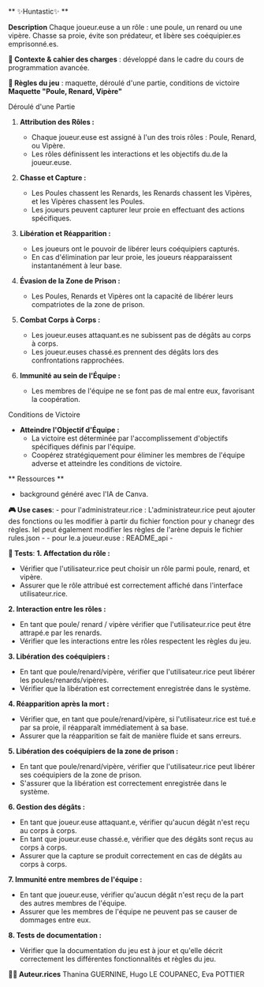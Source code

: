 ** ✨Huntastic✨ **

**Description** Chaque joueur.euse a un rôle : une poule, un renard ou une vipère. Chasse sa proie, évite son prédateur, et libère ses coéquipier.es emprisonné.es.
  
**🎯 Contexte & cahier des charges** : développé dans le cadre du cours de programmation avancée.

**🎲 Règles du jeu** : maquette, déroulé d'une partie, conditions de victoire
      **Maquette "Poule, Renard, Vipère"**

  Déroulé d'une Partie
  
  1. **Attribution des Rôles :**
     - Chaque joueur.euse est assigné à l'un des trois rôles : Poule, Renard, ou Vipère.
     - Les rôles définissent les interactions et les objectifs du.de la joueur.euse.
  
  2. **Chasse et Capture :**
     - Les Poules chassent les Renards, les Renards chassent les Vipères, et les Vipères chassent les Poules.
     - Les joueurs peuvent capturer leur proie en effectuant des actions spécifiques.
  
  3. **Libération et Réapparition :**
     - Les joueurs ont le pouvoir de libérer leurs coéquipiers capturés.
     - En cas d'élimination par leur proie, les joueurs réapparaissent instantanément à leur base.
  
  4. **Évasion de la Zone de Prison :**
     - Les Poules, Renards et Vipères ont la capacité de libérer leurs compatriotes de la zone de prison.
  
  5. **Combat Corps à Corps :**
     - Les joueur.euses attaquant.es ne subissent pas de dégâts au corps à corps.
     - Les joueur.euses chassé.es prennent des dégâts lors des confrontations rapprochées.
  
  6. **Immunité au sein de l'Équipe :**
     - Les membres de l'équipe ne se font pas de mal entre eux, favorisant la coopération.
  
   Conditions de Victoire
  
  - **Atteindre l'Objectif d'Équipe :**
     - La victoire est déterminée par l'accomplissement d'objectifs spécifiques définis par l'équipe.
     - Coopérez stratégiquement pour éliminer les membres de l'équipe adverse et atteindre les conditions de victoire.

** Ressources ** 
  - background généré avec l'IA de Canva. 



**🎮 Use cases**: 
    - pour l'administrateur.rice : L'administrateur.rice peut ajouter des fonctions ou les modifier à partir du fichier fonction pour y chanegr des règles. Iel peut également modifier les règles de l'arène depuis le fichier rules.json
    - 
    - pour le.a joueur.euse : README_api
    - 


**🧪 Tests**: 
    **1. Affectation du rôle :**
   - Vérifier que l'utilisateur.rice peut choisir un rôle parmi poule, renard, et vipère.
   - Assurer que le rôle attribué est correctement affiché dans l'interface utilisateur.rice.

   **2. Interaction entre les rôles :**
  - En tant que poule/ renard / vipère  vérifier que l'utilisateur.rice peut être attrapé.e par les renards.
  - Vérifier que les interactions entre les rôles respectent les règles du jeu.
    
   **3. Libération des coéquipiers :**
  - En tant que poule/renard/vipère, vérifier que l'utilisateur.rice peut libérer les poules/renards/vipères.
  - Vérifier que la libération est correctement enregistrée dans le système.
    
   **4. Réapparition après la mort :**
  - Vérifier que, en tant que poule/renard/vipère, si l'utilisateur.rice est tué.e par sa proie, il réapparaît immédiatement à sa base.
  - Assurer que la réapparition se fait de manière fluide et sans erreurs.
    
   **5. Libération des coéquipiers de la zone de prison :**
  - En tant que poule/renard/vipère, vérifier que l'utilisateur.rice peut libérer ses coéquipiers de la zone de prison.
  - S'assurer que la libération est correctement enregistrée dans le système.
    
   **6. Gestion des dégâts :**
  - En tant que joueur.euse attaquant.e, vérifier qu'aucun dégât n'est reçu au corps à corps.
  - En tant que joueur.euse chassé.e, vérifier que des dégâts sont reçus au corps à corps.
  - Assurer que la capture se produit correctement en cas de dégâts au corps à corps.
    
   **7. Immunité entre membres de l'équipe :**
  - En tant que joueur.euse, vérifier qu'aucun dégât n'est reçu de la part des autres membres de l'équipe.
  - Assurer que les membres de l'équipe ne peuvent pas se causer de dommages entre eux.
    	 
   **8. Tests de documentation :**
  - Vérifier que la documentation du jeu est à jour et qu'elle décrit correctement les différentes fonctionnalités et règles du jeu.
    
    

**🧑‍💻 Auteur.rices** Thanina GUERNINE, Hugo LE COUPANEC, Eva POTTIER


